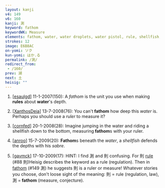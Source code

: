 ```yaml
---
layout: kanji
v4: 149
v6: 160
kanji: 測
keyword: fathom
keywordWK: Measure
elements: fathom, water, water droplets, water pistol, rule, shellfish, clam, oyster, eye, animal legs, eight, sword, sabre, saber
strokes: 12
image: E6B8AC
on-yomi: ソク
kun-yomi: はか.る
permalink: /測/
redirect_from:
 - /160/
prev: 湖
next: 土
heisig: ""
---
```


1) [<a href="http://kanji.koohii.com/profile/esaulgd">esaulgd</a>] 11-1-2007(150): A <em>fathom</em> is the unit you use when making <strong>rules</strong> about <strong>water</strong>&#039;s depth.

2) [<a href="http://kanji.koohii.com/profile/XanthosDeia">XanthosDeia</a>] 13-7-2008(76): You can&#039;t<strong> fathom</strong> how deep this <em>water</em> is. Perhaps you should use a <em>ruler</em> to measure it?

3) [<a href="http://kanji.koohii.com/profile/cornfed">cornfed</a>] 20-1-2008(28): Imagine jumping in the water and riding a shellfish down to the bottom, measuring<strong> fathom</strong>s with your ruler.

4) [<a href="http://kanji.koohii.com/profile/anroo">anroo</a>] 15-7-2009(20): <strong>Fathom</strong>s beneath the <em>water</em>, a <em>shellfish</em> defends the depths with his <em>sabre</em>.

5) [<a href="http://kanji.koohii.com/profile/gavmck">gavmck</a>] 17-10-2009(17): HINT: I find 測 and 則 confusing. For 則 <a href="../v4/88.html">rule</a> (#88 則)Heisig describes the keyword as a rule (regulation). Then in <a href="../v4/149.html">fathom</a> (#149 測) he suggests 則 is a ruler or measure! Whatever stories you choose, don&#039;t loose sight of the meaning: 則 = rule (regulation, law), 測 =<strong> fathom</strong> (measure, conjecture).

